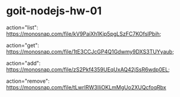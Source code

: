 # goit-nodejs-hw-01

action="list": https://monosnap.com/file/kV9PaiXh1Kip5pgLSzFC7KOfslPbih;

action="get": https://monosnap.com/file/1tE3CCJcGP4Q1Gdwmy9DXS3TUYyaub;

action="add": https://monosnap.com/file/zS2Pkf4359UEqUxAQ42jSsR6wdp0EL;

action="remove": https://monosnap.com/file/tLwrIRW3lIiOKLmMgUo2XUQcfoqRbx
